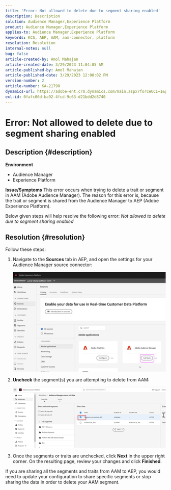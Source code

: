 ```yaml
---
title: 'Error: Not allowed to delete due to segment sharing enabled'
description: Description
solution: Audience Manager,Experience Platform
product: Audience Manager,Experience Platform
applies-to: Audience Manager,Experience Platform
keywords: KCS, AEP, AAM, aam-connector, platform
resolution: Resolution
internal-notes: null
bug: false
article-created-by: Amol Mahajan
article-created-date: 3/29/2023 11:04:05 AM
article-published-by: Amol Mahajan
article-published-date: 3/29/2023 12:00:02 PM
version-number: 2
article-number: KA-21790
dynamics-url: https://adobe-ent.crm.dynamics.com/main.aspx?forceUCI=1&pagetype=entityrecord&etn=knowledgearticle&id=2959ba6a-21ce-ed11-b597-6045bd0065b6
exl-id: 0fafc06d-ba92-4fcd-9c63-d21bdd2d8740
---
```

# Error: Not allowed to delete due to segment sharing enabled

## Description {#description}

<b>Environment</b>
- Audience Manager
- Experience Platform



<b>Issue/Symptoms</b>
This error occurs when trying to delete a trait or segment in AAM (Adobe Audience Manager). The reason for this error is, because the trait or segment is shared from the Audience Manager to AEP (Adobe Experience Platform).

Below given steps will help resolve the following error: *Not allowed to delete due to segment sharing enabled*


## Resolution {#resolution}

Follow these steps:<br>


1. Navigate to the <b>Sources</b> tab in AEP, and open the settings for your Audience Manager source connector:

    

    ![](assets/fc2c0636-a6cd-ed11-b597-6045bd006239.png)


2. <b>Uncheck</b> the segment(s) you are attempting to delete from AAM:

    ![](assets/48be788f-a6cd-ed11-b597-6045bd006239.png)
3. Once the segments or traits are unchecked, click <b>Next</b> in the upper right corner. On the resulting page, review your changes and click <b>Finished</b>.




If you are sharing all the segments and traits from AAM to AEP, you would need to update your configuration to share specific segments or stop sharing the data in order to delete your AAM segment.
